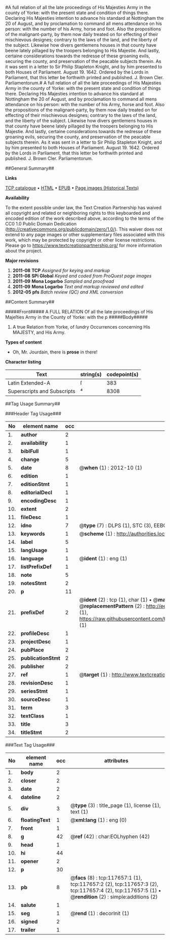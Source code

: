 #A full relation of all the late proceedings of His Majesties Army in the county of Yorke: with the present state and condition of things there. Declaring His Majesties intention to advance his standard at Nottingham the 20 of August, and by proclamation to command all mens attendance on his person: with the number of his Army, horse and foot. Also the propositions of the malignant-party, by them now daily treated on for effecting of their mischievous designes; contrary to the laws of the land, and the liberty of the subject. Likewise how divers gentlemens houses in that county have beene lately pillaged by the troopers belonging to His Majestie. And lastly, certaine considerations towards the redresse of these groaning evils, securing the county, and preservation of the peacable subjects therein. As it was sent in a letter to Sir Philip Stapleton Knight, and by him presented to both Houses of Parliament. August 19. 1642. Ordered by the Lords in Parliament, that this letter be forthwith printed and published. J. Brown Cler. Parliamentorum.#
A full relation of all the late proceedings of His Majesties Army in the county of Yorke: with the present state and condition of things there. Declaring His Majesties intention to advance his standard at Nottingham the 20 of August, and by proclamation to command all mens attendance on his person: with the number of his Army, horse and foot. Also the propositions of the malignant-party, by them now daily treated on for effecting of their mischievous designes; contrary to the laws of the land, and the liberty of the subject. Likewise how divers gentlemens houses in that county have beene lately pillaged by the troopers belonging to His Majestie. And lastly, certaine considerations towards the redresse of these groaning evils, securing the county, and preservation of the peacable subjects therein. As it was sent in a letter to Sir Philip Stapleton Knight, and by him presented to both Houses of Parliament. August 19. 1642. Ordered by the Lords in Parliament, that this letter be forthwith printed and published. J. Brown Cler. Parliamentorum.

##General Summary##

**Links**

[TCP catalogue](http://www.ota.ox.ac.uk/tcp/)  • 
[HTML](http://tei.it.ox.ac.uk/tcp/Texts-HTML/free/A84/A84989.html)  • 
[EPUB](http://tei.it.ox.ac.uk/tcp/Texts-EPUB/free/A84/A84989.epub) • 
[Page images (Historical Texts)](https://historicaltexts.jisc.ac.uk/eebo-99865417e)

**Availability**

To the extent possible under law, the Text Creation Partnership has waived all copyright and related or neighboring rights to this keyboarded and encoded edition of the work described above, according to the terms of the CC0 1.0 Public Domain Dedication (http://creativecommons.org/publicdomain/zero/1.0/). This waiver does not extend to any page images or other supplementary files associated with this work, which may be protected by copyright or other license restrictions. Please go to https://www.textcreationpartnership.org/ for more information about the project.

**Major revisions**

1. __2011-08__ __TCP__ *Assigned for keying and markup*
1. __2011-08__ __SPi Global__ *Keyed and coded from ProQuest page images*
1. __2011-09__ __Mona Logarbo__ *Sampled and proofread*
1. __2011-09__ __Mona Logarbo__ *Text and markup reviewed and edited*
1. __2012-05__ __pfs__ *Batch review (QC) and XML conversion*

##Content Summary##

#####Front#####
A FULL RELATION Of all the late proceedings of His Majeſties Army in the County of Yorke: with the p
#####Body#####

1. A true Relation from Yorke, of ſundry Occurrences concerning His MAJESTY, and His Army.

**Types of content**

  * Oh, Mr. Jourdain, there is **prose** in there!

**Character listing**


|Text|string(s)|codepoint(s)|
|---|---|---|
|Latin Extended-A|ſ|383|
|Superscripts             and Subscripts|⁴|8308|

##Tag Usage Summary##

###Header Tag Usage###

|No|element name|occ|attributes|
|---|---|---|---|
|1.|__author__|2||
|2.|__availability__|1||
|3.|__biblFull__|1||
|4.|__change__|5||
|5.|__date__|8| @__when__ (1) : 2012-10 (1)|
|6.|__edition__|1||
|7.|__editionStmt__|1||
|8.|__editorialDecl__|1||
|9.|__encodingDesc__|1||
|10.|__extent__|2||
|11.|__fileDesc__|1||
|12.|__idno__|7| @__type__ (7) : DLPS (1), STC (3), EEBO-CITATION (1), PROQUEST (1), VID (1)|
|13.|__keywords__|1| @__scheme__ (1) : http://authorities.loc.gov/ (1)|
|14.|__label__|5||
|15.|__langUsage__|1||
|16.|__language__|1| @__ident__ (1) : eng (1)|
|17.|__listPrefixDef__|1||
|18.|__note__|5||
|19.|__notesStmt__|2||
|20.|__p__|11||
|21.|__prefixDef__|2| @__ident__ (2) : tcp (1), char (1)  •  @__matchPattern__ (2) : ([0-9\-]+):([0-9IVX]+) (1), (.+) (1)  •  @__replacementPattern__ (2) : http://eebo.chadwyck.com/downloadtiff?vid=$1&page=$2 (1), https://raw.githubusercontent.com/textcreationpartnership/Texts/master/tcpchars.xml#$1 (1)|
|22.|__profileDesc__|1||
|23.|__projectDesc__|1||
|24.|__pubPlace__|2||
|25.|__publicationStmt__|2||
|26.|__publisher__|2||
|27.|__ref__|1| @__target__ (1) : http://www.textcreationpartnership.org/docs/. (1)|
|28.|__revisionDesc__|1||
|29.|__seriesStmt__|1||
|30.|__sourceDesc__|1||
|31.|__term__|3||
|32.|__textClass__|1||
|33.|__title__|3||
|34.|__titleStmt__|2||


###Text Tag Usage###

|No|element name|occ|attributes|
|---|---|---|---|
|1.|__body__|2||
|2.|__closer__|2||
|3.|__date__|2||
|4.|__dateline__|2||
|5.|__div__|3| @__type__ (3) : title_page (1), license (1), text (1)|
|6.|__floatingText__|1| @__xml:lang__ (1) : eng (0)|
|7.|__front__|1||
|8.|__g__|42| @__ref__ (42) : char:EOLhyphen (42)|
|9.|__head__|1||
|10.|__hi__|44||
|11.|__opener__|2||
|12.|__p__|30||
|13.|__pb__|8| @__facs__ (8) : tcp:117657:1 (1), tcp:117657:2 (2), tcp:117657:3 (2), tcp:117657:4 (2), tcp:117657:5 (1)  •  @__rendition__ (2) : simple:additions (2)|
|14.|__salute__|1||
|15.|__seg__|1| @__rend__ (1) : decorInit (1)|
|16.|__signed__|2||
|17.|__trailer__|1||
